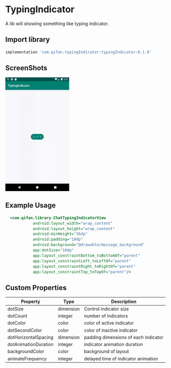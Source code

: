 # TypingIndicator

A lib will showing something like typing indicator.

## Import library

```groovy
implementation 'com.qifan.typingIndicator:typingIndicator:0.1.0'
```

## ScreenShots

 <img src="art/screenshot.gif" width="200px" />

## Example Usage

```xml
  <com.qifan.library.ChatTypingIndicatorView
            android:layout_width="wrap_content"
            android:layout_height="wrap_content"
            android:minHeight="36dp"
            android:padding="10dp"
            android:background="@drawable/message_background"
            app:dotSize="10dp"
            app:layout_constraintBottom_toBottomOf="parent"
            app:layout_constraintLeft_toLeftOf="parent"
            app:layout_constraintRight_toRightOf="parent"
            app:layout_constraintTop_toTopOf="parent"/>
```

## Custom Properties

| Property  | Type  | Description  |
|---|---|---|
|  dotSize |  dimension |  Control indicator size |
|  dotCount |  integer |  number of indicators |
|  dotColor |  color |  color of active indicator |
|  dotSecondColor |  color |  color of inactive indicator |
|  dotHorizontalSpacing |dimension | padding dimensions of each indicator |
|  dotAnimationDuration | integer | indicator animation duration |
|  backgroundColor | color | background of layout  |
|  animateFrequency | integer | delayed time of indicator animation |



